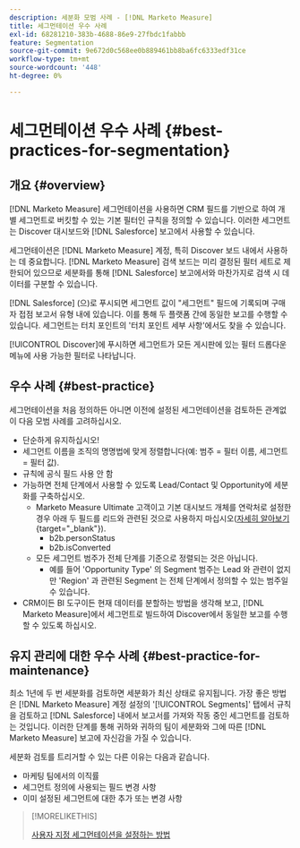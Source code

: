 ```yaml
---
description: 세분화 모범 사례 - [!DNL Marketo Measure]
title: 세그먼테이션 우수 사례
exl-id: 68281210-383b-4688-86e9-27fbdc1fabbb
feature: Segmentation
source-git-commit: 9e672d0c568ee0b889461bb8ba6fc6333edf31ce
workflow-type: tm+mt
source-wordcount: '448'
ht-degree: 0%

---
```


# 세그먼테이션 우수 사례 {#best-practices-for-segmentation}

## 개요 {#overview}

[!DNL Marketo Measure] 세그먼테이션을 사용하면 CRM 필드를 기반으로 하여 개별 세그먼트로 버킷할 수 있는 기본 필터인 규칙을 정의할 수 있습니다. 이러한 세그먼트는 Discover 대시보드와 [!DNL Salesforce] 보고에서 사용할 수 있습니다.

세그먼테이션은 [!DNL Marketo Measure] 계정, 특히 Discover 보드 내에서 사용하는 데 중요합니다. [!DNL Marketo Measure] 검색 보드는 미리 결정된 필터 세트로 제한되어 있으므로 세분화를 통해 [!DNL Salesforce] 보고에서와 마찬가지로 검색 시 데이터를 구분할 수 있습니다.

[!DNL Salesforce] (으)로 푸시되면 세그먼트 값이 &quot;세그먼트&quot; 필드에 기록되며 구매자 접점 보고서 유형 내에 있습니다. 이를 통해 두 플랫폼 간에 동일한 보고를 수행할 수 있습니다. 세그먼트는 터치 포인트의 &#39;터치 포인트 세부 사항&#39;에서도 찾을 수 있습니다.

[!UICONTROL Discover]에 푸시하면 세그먼트가 모든 게시판에 있는 필터 드롭다운 메뉴에 사용 가능한 필터로 나타납니다.

## 우수 사례 {#best-practice}

세그먼테이션을 처음 정의하든 아니면 이전에 설정된 세그먼테이션을 검토하든 관계없이 다음 모범 사례를 고려하십시오.

* 단순하게 유지하십시오!
* 세그먼트 이름을 조직의 명명법에 맞게 정렬합니다(예: 범주 = 필터 이름, 세그먼트 = 필터 값).
* 규칙에 공식 필드 사용 안 함
* 가능하면 전체 단계에서 사용할 수 있도록 Lead/Contact 및 Opportunity에 세분화를 구축하십시오.
   * Marketo Measure Ultimate 고객이고 기본 대시보드 개체를 연락처로 설정한 경우 아래 두 필드를 리드와 관련된 것으로 사용하지 마십시오([자세히 알아보기](/help/marketo-measure-ultimate/data-integrity-requirement.md){target="_blank"}).
      * b2b.personStatus
      * b2b.isConverted
   * 모든 세그먼트 범주가 전체 단계를 기준으로 정렬되는 것은 아닙니다.
      * 예를 들어 &#39;Opportunity Type&#39; 의 Segment 범주는 Lead 와 관련이 없지만 &#39;Region&#39; 과 관련된 Segment 는 전체 단계에서 정의할 수 있는 범주일 수 있습니다.
* CRM이든 BI 도구이든 현재 데이터를 분할하는 방법을 생각해 보고, [!DNL Marketo Measure]에서 세그먼트로 빌드하여 Discover에서 동일한 보고를 수행할 수 있도록 하십시오.

## 유지 관리에 대한 우수 사례 {#best-practice-for-maintenance}

최소 1년에 두 번 세분화를 검토하면 세분화가 최신 상태로 유지됩니다. 가장 좋은 방법은 [!DNL Marketo Measure] 계정 설정의 &#39;[!UICONTROL Segments]&#39; 탭에서 규칙을 검토하고 [!DNL Salesforce] 내에서 보고서를 가져와 작동 중인 세그먼트를 검토하는 것입니다. 이러한 단계를 통해 귀하와 귀하의 팀이 세분화와 그에 따른 [!DNL Marketo Measure] 보고에 자신감을 가질 수 있습니다.

세분화 검토를 트리거할 수 있는 다른 이유는 다음과 같습니다.

* 마케팅 팀에서의 이직률
* 세그먼트 정의에 사용되는 필드 변경 사항
* 이미 설정된 세그먼트에 대한 추가 또는 변경 사항

>[!MORELIKETHIS]
>
>[사용자 지정 세그먼테이션을 설정하는 방법](/help/advanced-marketo-measure-features/segmentation/custom-segmentation.md)
